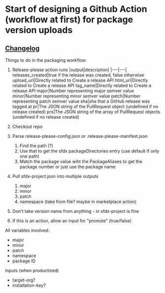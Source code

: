 # Start of designing a Github Action (workflow at first) for package version uploads

## [Changelog](./CHANGELOG.md)

Things to do in the packaging workflow:

1. Release-please action runs
   |output|description|
   |---|---|
   releases_created|true if the release was created, false otherwise
   upload_url|Directly related to Create a release API
   html_url|Directly related to Create a release API
   tag_name|Directly related to Create a release API
   major|Number representing major semver value
   minor|Number representing minor semver value
   patch|Number representing patch semver value
   sha|sha that a GitHub release was tagged at
   pr|The JSON string of the PullRequest object (undefined if no release created)
   prs|The JSON string of the array of PullRequest objects (undefined if no release created)

2. Checkout repo

3. Parse release-please-config.json or .release-please-manifest.json

   1. Find the path (?)
   2. Use that to get the sfdx packageDirectories entry (use default if only one path)
   3. Match the package value wiht the PackageAliases to get the package number or just use the package name

4. Pull sfdx-project.json into multiple outputs

   1. major
   2. minor
   3. patch
   4. namespace (take from file? maybe in marketplace action)

5. Don't take version name from anything - in sfdx-project is fine
6. If this is an action, allow an input for "promote" (true/false)

All variables involved:

- major
- minor
- patch
- namespace
- package ID

Inputs (when productized)

- target-org?
- installation-key?

